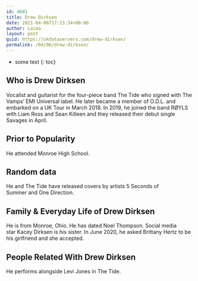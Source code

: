 ```yaml
---
id: 4601
title: Drew Dirksen
date: 2021-04-06T17:13:34+00:00
author: Laima
layout: post
guid: https://ukdataservers.com/drew-dirksen/
permalink: /04/06/drew-dirksen/
---
```


* some text
{: toc}


## Who is Drew Dirksen
                  
                  
                  
Vocalist and guitarist for the four-piece band The Tide who signed with The Vamps&#8217; EMI Universal label. He later became a member of O.D.L. and embarked on a UK Tour in March 2018. In 2019, he joined the band RØYLS with Liam Ross and Sean Killeen and they released their debut single Savages in April. 
                  
              
            
              
            
                
                
                
## Prior to Popularity
                  
                  
                  
He attended Monroe High School. 
                  
              
            
              
            
                
                
                
## Random data
                  
                  
                  
He and The Tide have released covers by artists 5 Seconds of Summer and One Direction. 
                  
              
            
              
            
                
                
                
## Family & Everyday Life of Drew Dirksen
                  
                  
                  
He is from Monroe, Ohio. He has dated Noel Thompson. Social media star Kacey Dirksen is his sister. In June 2020, he asked Brittany Hertz to be his girlfriend and she accepted.
                  
              
            
              
            
                
                
                
## People Related With Drew Dirksen
                  
                  
                  
He performs alongside Levi Jones in The Tide. 
                  
              
            
              
            
                
              
            
              
              
            
            
              
            
          
          
          